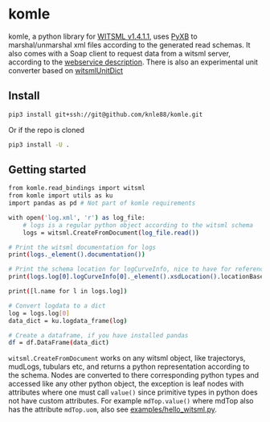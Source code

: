 # komle

komle, a python library for [WITSML v1.4.1.1](http://w3.energistics.org/schema/WITSML_v1.4.1.1_Data_Schema/witsml_v1.4.1.1_data/index_witsml_schema.html), uses [PyXB](http://pyxb.sourceforge.net/) to marshal/unmarshal xml files according to the generated read schemas. It also comes with a Soap client to request data from a witsml server, according to the [webservice description](http://w3.energistics.org/schema/witsml_v1.4.0_api/WMLS.WSDL). There is also an experimental unit converter based on [witsmlUnitDict](http://w3.energistics.org/schema/WITSML_v1.4.1.1_Data_Schema/witsml_v1.4.1.1_data/ancillary/witsmlUnitDict.xml)

## Install

``` bash
pip3 install git+ssh://git@github.com/knle88/komle.git
```

Or if the repo is cloned

``` bash
pip3 install -U .
```

## Getting started

``` bash
from komle.read_bindings import witsml
from komle import utils as ku
import pandas as pd # Not part of komle requirements

with open('log.xml', 'r') as log_file:
    # logs is a regular python object according to the witsml schema
    logs = witsml.CreateFromDocument(log_file.read())

# Print the witsml documentation for logs
print(logs._element().documentation())

# Print the schema location for logCurveInfo, nice to have for reference
print(logs.log[0].logCurveInfo[0]._element().xsdLocation().locationBase)

print([l.name for l in logs.log])

# Convert logdata to a dict
log = logs.log[0]
data_dict = ku.logdata_frame(log)

# Create a dataframe, if you have installed pandas
df = df.DataFrame(data_dict)
```

`witsml.CreateFromDocument` works on any witsml object, like trajectorys, mudLogs, tubulars etc, and returns a python representation according to 
the schema. Nodes are converted to there corresponding python types and accessed like any other python object, the exception is leaf nodes with attributes where one must call `value()` since primitive types in python does not have custom attributes. For example `mdTop.value()` where mdTop also has the attribute `mdTop.uom`, also see [examples/hello_witsml.py](examples/hello_witsml.py).